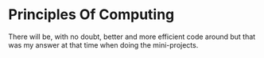 # Principles Of Computing

  There will be, with no doubt, better and more efficient code around but that was my answer at that time when doing the mini-projects. 
